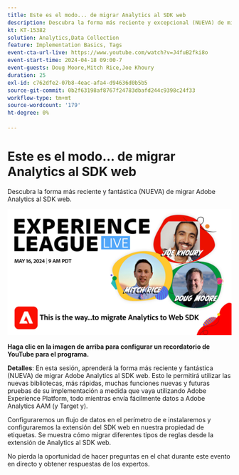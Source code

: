 ```yaml
---
title: Este es el modo... de migrar Analytics al SDK web
description: Descubra la forma más reciente y excepcional (NUEVA) de migrar Adobe Analytics al SDK web
kt: KT-15382
solution: Analytics,Data Collection
feature: Implementation Basics, Tags
event-cta-url-live: https://www.youtube.com/watch?v=J4fuB2fki8o
event-start-time: 2024-04-18 09:00-7
event-guests: Doug Moore,Mitch Rice,Joe Khoury
duration: 25
exl-id: c762dfe2-07b8-4eac-afa4-d94636d0b5b5
source-git-commit: 0b2f63198af8767f24783dbafd244c9398c24f33
workflow-type: tm+mt
source-wordcount: '179'
ht-degree: 0%

---
```


# Este es el modo... de migrar Analytics al SDK web

Descubra la forma más reciente y fantástica (NUEVA) de migrar Adobe Analytics al SDK web.

[![ExL LIVE 16 de mayo de 2024](assets/WebBanner-May16-2024.jpg)](https://www.youtube.com/watch?v=J4fuB2fki8o)

**Haga clic en la imagen de arriba para configurar un recordatorio de YouTube para el programa.**


**Detalles**: En esta sesión, aprenderá la forma más reciente y fantástica (NUEVA) de migrar Adobe Analytics al SDK web. Esto le permitirá utilizar las nuevas bibliotecas, más rápidas, muchas funciones nuevas y futuras pruebas de su implementación a medida que vaya utilizando Adobe Experience Platform, todo mientras envía fácilmente datos a Adobe Analytics AAM (y Target y).

Configuraremos un flujo de datos en el perímetro de e instalaremos y configuraremos la extensión del SDK web en nuestra propiedad de etiquetas. Se muestra cómo migrar diferentes tipos de reglas desde la extensión de Analytics al SDK web.

No pierda la oportunidad de hacer preguntas en el chat durante este evento en directo y obtener respuestas de los expertos.

